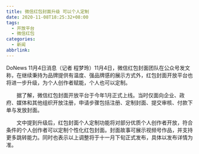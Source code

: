 ```yaml
---
title: 微信红包封面升级 可以个人定制
date: 2020-11-08T18:25:32+08:00
tags:
  - 开放平台
  - 微信红包
categories:
  - 新闻
abbrlink:
---
```


DoNews 11月4日消息（记者 程梦玲）11月4日，微信红包封面团队在公众号发文称，在继续秉持为品牌提供有温度、强品牌感的展示方式外，红包封面开放平台也将进一步升级，为个人创作者赋能，个人也可以定制。

　　据了解，微信红包封面开放平台于今年1月正式上线。当时仅面向企业、政府、媒体和其他组织开放注册，申请步骤包括注册、定制封面、提交审核、付款下单与发放封面。

　　文中提到升级后，红包封面个人定制功能将对部分优质个人创作者开放，符合条件的个人创作者可以定制个性化红包封面。封面故事可展示视频号作品，并支持更多跳转能力。同时也表示以上调整将于十一月下旬正式发布，具体以发布详情为准。
